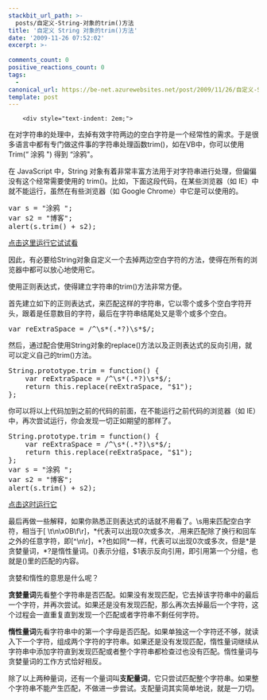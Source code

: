 ```yaml
---
stackbit_url_path: >-
  posts/自定义-String-对象的trim()方法
title: '自定义 String 对象的trim()方法'
date: '2009-11-26 07:52:02'
excerpt: >-
  
comments_count: 0
positive_reactions_count: 0
tags: 
  - 
canonical_url: https://be-net.azurewebsites.net/post/2009/11/26/自定义-String-对象的trim()方法
template: post
---
```


        <div style="text-indent: 2em;">
<p>在对字符串的处理中，去掉有效字符两边的空白字符是一个经常性的需求。于是很多语言中都有专门做这件事的字符串处理函数trim()，如在VB中，你可以使用 Trim(“ 涂鸦 ") 得到 “涂鸦"。</p>
<p>在 JavaScript 中，String 对象有着非常丰富方法用于对字符串进行处理，但偏偏没有这个经常需要使用的 trim()。比如，下面这段代码，在某些浏览器（如 IE）中就不能运行，虽然在有些浏览器（如 Google Chrome）中它是可以使用的。</p>
<pre class="brush: javascript" style="text-indent: 0;">var s = "涂鸦 ";
var s2 = "博客";
alert(s.trim() + s2);
</pre>
<p><a href="http://www.myfootprints.cn/javascript/default.asp?s=var%20s%20%3D%20%22%E6%B6%82%E9%B8%A6%20%22%3B%0Avar%20s2%20%3D%20%22%E5%8D%9A%E5%AE%A2%22%3B%0Aalert(s.trim()%20%2B%20s2)%3B" title="涂鸦 JavaScript 练兵场" target="_blank">点击这里运行它试试看</a></p>
<p>因此，有必要给String对象自定义一个去掉两边空白字符的方法，使得在所有的浏览器中都可以放心地使用它。</p>
<p>使用正则表达式，使得建立字符串的trim()方法非常方便。</p>
<p>首先建立如下的正则表达式，来匹配这样的字符串，它以零个或多个空白字符开头，跟着是任意数目的字符，最后在字符串结尾处又是零个或多个空白。</p>
<pre class="brush: javascript" style="text-indent: 0;">var reExtraSpace = /^\s*(.*?)\s*$/;
</pre>
<p>然后，通过配合使用String对象的replace()方法以及正则表达式的反向引用，就可以定义自己的trim()方法。</p>
<pre class="brush: javascript" style="text-indent: 0;">String.prototype.trim = function() {
    var reExtraSpace = /^\s*(.*?)\s*$/;
    return this.replace(reExtraSpace, "$1");
};
</pre>
<p>你可以将以上代码加到之前的代码的前面，在不能运行之前代码的浏览器（如 IE）中，再次尝试运行，你会发现一切正如期望的那样了。</p>
<pre class="brush: javascript" style="text-indent: 0;">String.prototype.trim = function() {
    var reExtraSpace = /^\s*(.*?)\s*$/;
    return this.replace(reExtraSpace, "$1");
};
var s = "涂鸦 ";
var s2 = "博客";
alert(s.trim() + s2);
</pre>
<p><a href="http://www.myfootprints.cn/javascript/default.asp?s=String.prototype.trim%20%3D%20function()%20%7B%0A%20%20%20%20var%20reExtraSpace%20%3D%20%2F%5E%5Cs*(.*%3F)%5Cs*%24%2F%3B%0A%20%20%20%20return%20this.replace(reExtraSpace%2C%20%22%241%22)%3B%0A%7D%3B%0Avar%20s%20%3D%20%22%E6%B6%82%E9%B8%A6%20%22%3B%0Avar%20s2%20%3D%20%22%E5%8D%9A%E5%AE%A2%22%3B%0Aalert(s.trim()%20%2B%20s2)%3B" title="涂鸦 JavaScript 练兵场" target="_blank">点击这时运行它</a></p>
<p>最后再做一些解释，如果你熟悉正则表达式的话就不用看了。\s用来匹配空白字符，相当于[ \t\n\x0B\f\r]，*代表可以出现0次或多次，.用来匹配除了换行和回车之外的任意字符，即[^\n\r]，*?也如同*一样，代表可以出现0次或多次，但是*是贪婪量词，*?是惰性量词。()表示分组，$1表示反向引用，即引用第一个分组，也就是()里的匹配的内容。</p>
<p>贪婪和惰性的意思是什么呢？</p>
<p><strong>贪婪量词</strong>先看整个字符串是否匹配。如果没有发现匹配，它去掉该字符串中的最后一个字符，并再次尝试。如果还是没有发现匹配，那么再次去掉最后一个字符，这个过程会一直重复直到发现一个匹配或者字符串不剩任何字符。</p>
<p><strong>惰性量词</strong>先看字符串中的第一个字母是否匹配。如果单独这一个字符还不够，就读入下一个字符，组成两个字符的字符串。如果还是没有发现匹配，惰性量词继续从字符串中添加字符直到发现匹配或者整个字符串都检查过也没有匹配。惰性量词与贪婪量词的工作方式恰好相反。</p>
<p>除了以上两种量词，还有一个量词叫<strong>支配量词</strong>，它只尝试匹配整个字符串。如果整个字符串不能产生匹配，不做进一步尝试。支配量词其实简单地说，就是一刀切。</p>
</div>
      